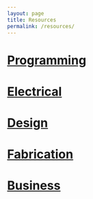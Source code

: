 ```yaml
---
layout: page
title: Resources
permalink: /resources/
---
```


# [Programming][programming]

# [Electrical][electrical]

# [Design][design]

# [Fabrication][fabrication]

# [Business][business]

[programming]: /resources/programming/
[electrical]: /resources/electrical/
[design]: /resources/design/
[fabrication]: /resources/fabrication/
[business]: /resources/business/